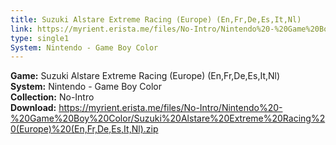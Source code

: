```yaml
---
title: Suzuki Alstare Extreme Racing (Europe) (En,Fr,De,Es,It,Nl)
link: https://myrient.erista.me/files/No-Intro/Nintendo%20-%20Game%20Boy%20Color/Suzuki%20Alstare%20Extreme%20Racing%20(Europe)%20(En,Fr,De,Es,It,Nl).zip
type: single1
System: Nintendo - Game Boy Color
---
```

<b>Game:</b> Suzuki Alstare Extreme Racing (Europe) (En,Fr,De,Es,It,Nl)<br>
<b>System:</b> Nintendo - Game Boy Color<br>
<b>Collection:</b> No-Intro<br>
<b>Download:</b> https://myrient.erista.me/files/No-Intro/Nintendo%20-%20Game%20Boy%20Color/Suzuki%20Alstare%20Extreme%20Racing%20(Europe)%20(En,Fr,De,Es,It,Nl).zip